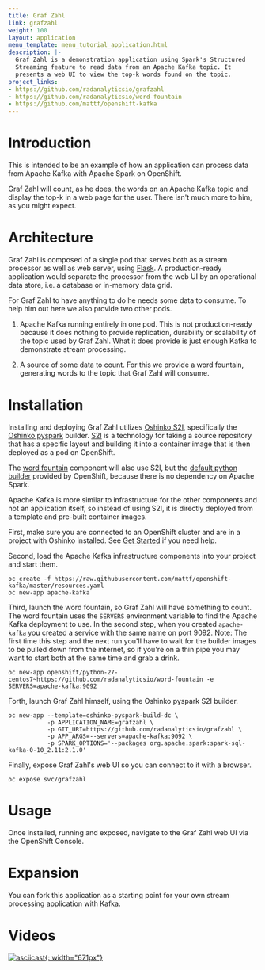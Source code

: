 ```yaml
---
title: Graf Zahl
link: grafzahl
weight: 100
layout: application
menu_template: menu_tutorial_application.html
description: |-
  Graf Zahl is a demonstration application using Spark's Structured
  Streaming feature to read data from an Apache Kafka topic. It
  presents a web UI to view the top-k words found on the topic.
project_links:
- https://github.com/radanalyticsio/grafzahl
- https://github.com/radanalyticsio/word-fountain
- https://github.com/mattf/openshift-kafka
---
```


<h1 id="introduction">Introduction</h1>

This is intended to be an example of how an application can process
data from Apache Kafka with Apache Spark on OpenShift.

Graf Zahl will count, as he does, the words on an Apache Kafka topic
and display the top-k in a web page for the user. There isn't much
more to him, as you might expect.

<h1 id="architecture">Architecture</h1>

Graf Zahl is composed of a single pod that serves both as a stream
processor as well as web server, using
[Flask](http://flask.pocoo.org/). A production-ready application would
separate the processor from the web UI by an operational data store,
i.e. a database or in-memory data grid.

For Graf Zahl to have anything to do he needs some data to
consume. To help him out here we also provide two other pods.

1. Apache Kafka running entirely in one pod. This is not
   production-ready because it does nothing to provide replication,
   durability or scalability of the topic used by Graf Zahl. What it
   does provide is just enough Kafka to demonstrate stream processing.

2. A source of some data to count. For this we provide a word
   fountain, generating words to the topic that Graf Zahl will
   consume.

<h1 id="installation">Installation</h1>

Installing and deploying Graf Zahl utilizes [Oshinko
S2I](https://github.com/radanalyticsio/oshinko-s2i), specifically the
[Oshinko pyspark](https://hub.docker.com/r/radanalyticsio/radanalytics-pyspark/)
builder. [S2I](https://docs.openshift.com/enterprise/latest/architecture/core_concepts/builds_and_image_streams.html#source-build)
is a technology for taking a source repository that has a specific
layout and building it into a container image that is then deployed
as a pod on OpenShift.

The [word fountain](https://github.com/radanalyticsio/word-fountain) component
will also use S2I, but the [default python
builder](https://docs.openshift.com/enterprise/latest/using_images/s2i_images/python.html)
provided by OpenShift, because there is no dependency on Apache Spark.

Apache Kafka is more similar to infrastructure for the other
components and not an application itself, so instead of using S2I, it
is directly deployed from a template and pre-built container images.

First, make sure you are connected to an OpenShift cluster and are in
a project with Oshinko installed. See [Get Started](/get-started) if
you need help.

Second, load the Apache Kafka infrastructure components into your
project and start them.

```
oc create -f https://raw.githubusercontent.com/mattf/openshift-kafka/master/resources.yaml
oc new-app apache-kafka
```

Third, launch the word fountain, so Graf Zahl will have something to
count. The word fountain uses the `SERVERS` environment variable to
find the Apache Kafka deployment to use. In the second step, when you
created `apache-kafka` you created a service with the same name on
port 9092. Note: The first time this step and the next run you'll have
to wait for the builder images to be pulled down from the internet, so
if you're on a thin pipe you may want to start both at the same time
and grab a drink.

```
oc new-app openshift/python-27-centos7~https://github.com/radanalyticsio/word-fountain -e SERVERS=apache-kafka:9092
```

Forth, launch Graf Zahl himself, using the Oshinko pyspark S2I
builder.

```
oc new-app --template=oshinko-pyspark-build-dc \
           -p APPLICATION_NAME=grafzahl \
           -p GIT_URI=https://github.com/radanalyticsio/grafzahl \
           -p APP_ARGS=--servers=apache-kafka:9092 \
           -p SPARK_OPTIONS='--packages org.apache.spark:spark-sql-kafka-0-10_2.11:2.1.0'
```

Finally, expose Graf Zahl's web UI so you can connect to it with a
browser.

```
oc expose svc/grafzahl
```

<h1 id="usage">Usage</h1>

Once installed, running and exposed, navigate to the Graf Zahl web UI via the OpenShift Console.

<h1 id="expansion">Expansion</h1>

You can fork this application as a starting point for your own stream
processing application with Kafka.

<h1 id="videos">Videos</h1>

[![asciicast](https://asciinema.org/a/4y3uc1fmtt341gw44b4vmbrcl.png){: width="671px"}](https://asciinema.org/a/4y3uc1fmtt341gw44b4vmbrcl)
